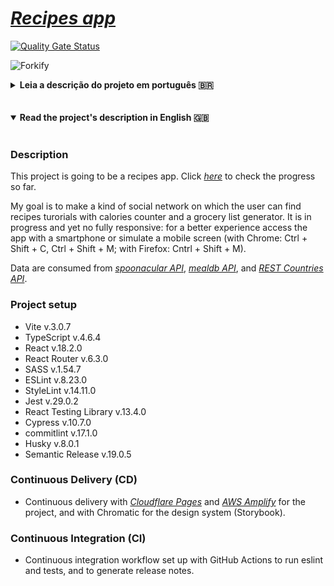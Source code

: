 # _[Recipes app](https://recipes-app.pages.dev)_

[![Quality Gate Status](https://sonarcloud.io/api/project_badges/measure?project=andersonfpcorrea_recipes-app&metric=alert_status)](https://sonarcloud.io/summary/new_code?id=andersonfpcorrea_recipes-app)

![Forkify](https://www.youtube.com/watch?v=ekWEAQMjBt4)

<details>
<summary><strong>Leia a descrição do projeto em português 🇧🇷</strong></summary>
<br />

### Descrição

Este projeto será um app de receitas. Clique aqui _[aqui](https://recipes-app.pages.dev)_ para conferir o progresso até o momento.

Meu objetivo é fazer um tipo de rede social em que o usuário tenha instruções de receitas, contador de calorias e gerador de lista de compras. O app está em progresso: para uma melhor experiência acesse o app pelo celular ou pelo DevTools (pelo Chrome: Control + Shift + C, Control + Shift + M; pelo Firefox: Control + Shift + M).

São consumidos dados das seguintes APIs: _[spoonacular API](https://spoonacular.com/food-api/)_, _[mealdb API](https://www.themealdb.com/api.php)_, e _[REST Countries API](https://restcountries.com/#rest-countries)_.

### Setup do projeto

- Vite v.3.0.7
- TypeScript v.4.6.4
- React v.18.2.0
- React Router v.6.3.0
- SASS v.1.54.7
- ESLint v.8.23.0
- StyleLint v.14.11.0
- Jest v.29.0.2
- React Testing Library v.13.4.0
- Cypress v.10.7.0
- commitlint v.17.1.0
- Husky v.8.0.1
- Semantic Release v.19.0.5

### Continuous Delivery (CD)

- Processo de entrega contínuo (CD) com _[Cloudflare Pages](https://recipes-app.pages.dev)_ e _[AWS Amplify](https://master.d1wsli7kmpd12e.amplifyapp.com/)_ para o projeto, e com Chromatic para o sistema de design (Storybook).

### Continuous Integration (CI)

- Processo de integração contínuo (CI) com GitHub Actions para rodar eslint, testes e gerar notas de versão.

</details>
<br />
<br />
<details open>
<summary><strong>Read the project's description in English 🇬🇧</strong></summary>
<br />

### Description

This project is going to be a recipes app. Click _[here](https://recipes-app.pages.dev)_ to check the progress so far.

My goal is to make a kind of social network on which the user can find recipes turorials with calories counter and a grocery list generator. It is in progress and yet no fully responsive: for a better experience access the app with a smartphone or simulate a mobile screen (with Chrome: Ctrl + Shift + C, Ctrl + Shift + M; with Firefox: Cntrl + Shift + M).

Data are consumed from _[spoonacular API](https://spoonacular.com/food-api/)_, _[mealdb API](https://www.themealdb.com/api.php)_, and _[REST Countries API](https://restcountries.com/#rest-countries)_.

### Project setup

- Vite v.3.0.7
- TypeScript v.4.6.4
- React v.18.2.0
- React Router v.6.3.0
- SASS v.1.54.7
- ESLint v.8.23.0
- StyleLint v.14.11.0
- Jest v.29.0.2
- React Testing Library v.13.4.0
- Cypress v.10.7.0
- commitlint v.17.1.0
- Husky v.8.0.1
- Semantic Release v.19.0.5

### Continuous Delivery (CD)

- Continuous delivery with _[Cloudflare Pages](https://recipes-app.pages.dev)_ and _[AWS Amplify](https://master.d1wsli7kmpd12e.amplifyapp.com/)_ for the project, and with Chromatic for the design system (Storybook).

### Continuous Integration (CI)

- Continuous integration workflow set up with GitHub Actions to run eslint and tests, and to generate release notes.

</details>

